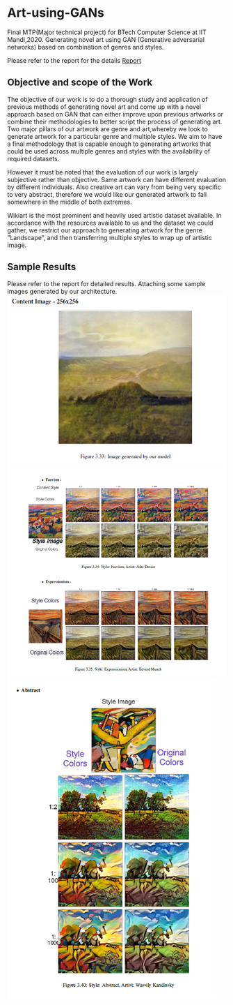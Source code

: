 # Art-using-GANs
Final MTP(Major technical project) for BTech Computer Science at IIT Mandi,2020. 
Generating novel art using GAN (Generative adversarial networks) based on combination of genres and styles.

Please refer to the report for the details [Report](https://github.com/Kaustubh1Verma/Art-using-GANs/blob/master/MTP_Project.pdf)

## Objective and scope of the Work

The objective of our work is to do a thorough study and application of previous methods of generating novel art
and come up with a novel approach based on GAN that can either improve upon previous artworks or combine
their methodologies to better script the process of generating art. Two major pillars of our artwork are genre
and art,whereby we look to generate artwork for a particular genre and multiple styles. We aim to have a
final methodology that is capable enough to generating artworks that could be used across multiple genres and
styles with the availability of required datasets.

However it must be noted that the evaluation of our work is largely subjective rather than objective. Same
artwork can have different evaluation by different individuals. Also creative art can vary from being very
specific to very abstract, therefore we would like our generated artwork to fall somewhere in the middle of
both extremes.

Wikiart is the most prominent and heavily used artistic dataset available. In accordance
with the resources available to us and the dataset we could gather, we restrict our approach to generating
artwork for the genre ”Landscape”, and then transferring multiple styles to wrap up of artistic image.

## Sample Results
Please refer to the report for detailed results.
Attaching some sample images generated by our architecture.
![alt text](https://github.com/Kaustubh1Verma/Art-using-GANs/blob/master/content_image_256.PNG)
![alt text](https://github.com/Kaustubh1Verma/Art-using-GANs/blob/master/style_transfered.PNG)
![alt text](https://github.com/Kaustubh1Verma/Art-using-GANs/blob/master/style_transfered2.PNG)




